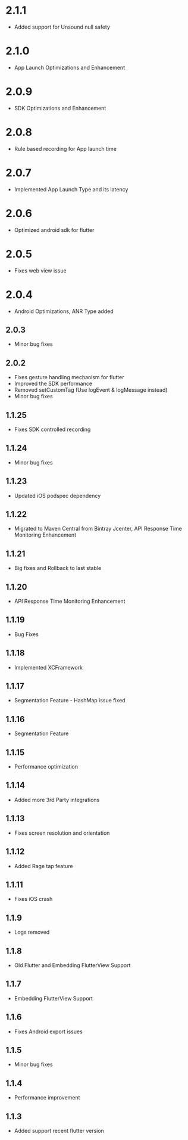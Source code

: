 # 2.1.1
* Added support for Unsound null safety

# 2.1.0
* App Launch Optimizations and Enhancement

# 2.0.9
* SDK Optimizations and Enhancement

# 2.0.8
* Rule based recording for App launch time

# 2.0.7
* Implemented App Launch Type and its latency

# 2.0.6
* Optimized android sdk for flutter

# 2.0.5
* Fixes web view issue

# 2.0.4
* Android Optimizations, ANR Type added

## 2.0.3
* Minor bug fixes

## 2.0.2
* Fixes gesture handling mechanism for flutter
* Improved the SDK performance
* Removed setCustomTag (Use logEvent & logMessage instead)
* Minor bug fixes

## 1.1.25
* Fixes SDK controlled recording

## 1.1.24
* Minor bug fixes

## 1.1.23
* Updated iOS podspec dependency

## 1.1.22
* Migrated to Maven Central from Bintray Jcenter, API Response Time Monitoring Enhancement

## 1.1.21
* Big fixes and Rollback to last stable

## 1.1.20
* API Response Time Monitoring Enhancement

## 1.1.19
* Bug Fixes

## 1.1.18
* Implemented XCFramework

## 1.1.17
* Segmentation Feature - HashMap issue fixed

## 1.1.16
* Segmentation Feature

## 1.1.15
* Performance optimization

## 1.1.14
* Added more 3rd Party integrations

## 1.1.13
* Fixes screen resolution and orientation

## 1.1.12
* Added Rage tap feature

## 1.1.11
* Fixes iOS crash

## 1.1.9
* Logs removed

## 1.1.8
* Old Flutter and Embedding FlutterView Support

## 1.1.7
* Embedding FlutterView Support

## 1.1.6
* Fixes Android export issues

## 1.1.5
* Minor bug fixes

## 1.1.4
* Performance improvement

## 1.1.3
* Added support recent flutter version
